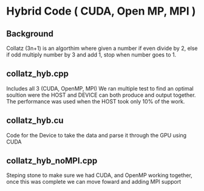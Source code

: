 # Hybrid Code ( CUDA, Open MP, MPI )

## Background 
Collatz (3n+1) is an algorthim where given a number if even divide by 2, else if odd multiply number by 3 and add 1, stop when number goes to 1.

## collatz_hyb.cpp
Includes all 3 (CUDA, OpenMP, MPI)
We ran multiple test to find an optimal soultion were the HOST and DEVICE can both produce and output together. The performance was used when the HOST took only 10% of the work.

## collatz_hyb.cu
Code for the Device to take the data and parse it through the GPU using CUDA

## collatz_hyb_noMPI.cpp
Steping stone to make sure we had CUDA, and OpenMP working together, once this was complete we can move foward and adding MPI support
